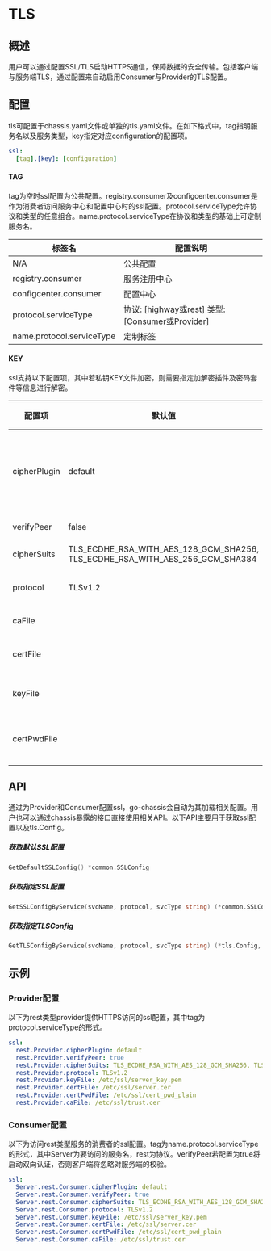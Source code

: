 # TLS
## 概述

用户可以通过配置SSL/TLS启动HTTPS通信，保障数据的安全传输。包括客户端与服务端TLS，通过配置来自动启用Consumer与Provider的TLS配置。

## 配置

tls可配置于chassis.yaml文件或单独的tls.yaml文件。在如下格式中，tag指明服务名以及服务类型，key指定对应configuration的配置项。

```yaml
ssl:
  [tag].[key]: [configuration]
```

#### TAG

tag为空时ssl配置为公共配置。registry.consumer及configcenter.consumer是作为消费者访问服务中心和配置中心时的ssl配置。protocol.serviceType允许协议和类型的任意组合。name.protocol.serviceType在协议和类型的基础上可定制服务名。

| 标签名                       | 配置说明                                     |
| ------------------------- | ---------------------------------------- |
| N/A                       | 公共配置                                     |
| registry.consumer         | 服务注册中心                                   |
| configcenter.consumer     | 配置中心                                     |
| protocol.serviceType      | 协议: \[highway或rest\]  类型: \[Consumer或Provider\] |
| name.protocol.serviceType | 定制标签                                     |

#### KEY

ssl支持以下配置项，其中若私钥KEY文件加密，则需要指定加解密插件及密码套件等信息进行解密。

| 配置项          | 默认值                                      | 配置说明                           |
| ------------ | ---------------------------------------- | ------------------------------ |
| cipherPlugin | default                                  | 指定加解密插件 内部插件支持 \[default aes\] |
| verifyPeer   | false                                    | 是否验证对端                         |
| cipherSuits  | TLS\_ECDHE\_RSA\_WITH\_AES\_128\_GCM\_SHA256, TLS\_ECDHE\_RSA\_WITH\_AES\_256\_GCM\_SHA384 | 密码套件                           |
| protocol     | TLSv1.2                                  | TLS协议的最小版本                     |
| caFile       |                                          | ca文件路径                         |
| certFile     |                                          | 私钥cert文件路径                     |
| keyFile      |                                          | 私钥key文件路径                      |
| certPwdFile  |                                          | 私钥key加密的密码文件                   |

## API

通过为Provider和Consumer配置ssl，go-chassis会自动为其加载相关配置。用户也可以通过chassis暴露的接口直接使用相关API。以下API主要用于获取ssl配置以及tls.Config。

##### 获取默认SSL配置

```go
GetDefaultSSLConfig() *common.SSLConfig
```

##### 获取指定SSL配置

```go
GetSSLConfigByService(svcName, protocol, svcType string) (*common.SSLConfig, error)
```

##### 获取指定TLSConfig

```go
GetTLSConfigByService(svcName, protocol, svcType string) (*tls.Config, *common.SSLConfig, error)
```

## 示例

### Provider配置

以下为rest类型provider提供HTTPS访问的ssl配置，其中tag为protocol.serviceType的形式。

```yaml
ssl:
  rest.Provider.cipherPlugin: default
  rest.Provider.verifyPeer: true
  rest.Provider.cipherSuits: TLS_ECDHE_RSA_WITH_AES_128_GCM_SHA256, TLS_ECDHE_RSA_WITH_AES_256_GCM_SHA384
  rest.Provider.protocol: TLSv1.2
  rest.Provider.keyFile: /etc/ssl/server_key.pem
  rest.Provider.certFile: /etc/ssl/server.cer
  rest.Provider.certPwdFile: /etc/ssl/cert_pwd_plain
  rest.Provider.caFile: /etc/ssl/trust.cer
```

### Consumer配置

以下为访问rest类型服务的消费者的ssl配置。tag为name.protocol.serviceType的形式，其中Server为要访问的服务名，rest为协议。verifyPeer若配置为true将启动双向认证，否则客户端将忽略对服务端的校验。

```yaml
ssl:
  Server.rest.Consumer.cipherPlugin: default
  Server.rest.Consumer.verifyPeer: true
  Server.rest.Consumer.cipherSuits: TLS_ECDHE_RSA_WITH_AES_128_GCM_SHA256, TLS_ECDHE_RSA_WITH_AES_256_GCM_SHA384
  Server.rest.Consumer.protocol: TLSv1.2
  Server.rest.Consumer.keyFile: /etc/ssl/server_key.pem
  Server.rest.Consumer.certFile: /etc/ssl/server.cer
  Server.rest.Consumer.certPwdFile: /etc/ssl/cert_pwd_plain
  Server.rest.Consumer.caFile: /etc/ssl/trust.cer
```



